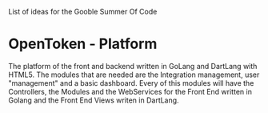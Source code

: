 List of ideas for the Gooble Summer Of Code

OpenToken - Platform
=

The platform of the front and backend written in GoLang and DartLang with HTML5. The modules that are needed are the Integration management, user "management" and a basic dashboard. Every of this modules will have the Controllers, the Modules and the WebServices for the Front End written in Golang and the Front End Views writen in DartLang.